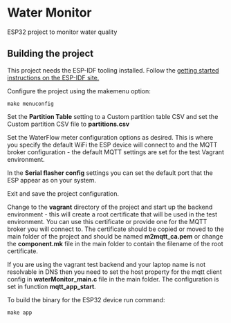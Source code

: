 # Water Monitor

ESP32 project to monitor water quality

## Building the project

This project needs the ESP-IDF tooling installed.  Follow the [getting started instructions on the ESP-IDF site.](https://docs.espressif.com/projects/esp-idf/en/latest/get-started/index.html#setup-toolchain)

Configure the project using the makemenu option:

```make menuconfig```

Set the **Partition Table** setting to a Custom partition table CSV and set the Custom partition CSV file to **partitions.csv**

Set the WaterFlow meter configuration options as desired.  This is where you specify the default WiFi the ESP device will connect to and the MQTT broker configuration - the default MQTT settings are set for the test Vagrant environment.

In the **Serial flasher config** settings you can set the default port that the ESP appear as on your system.

Exit and save the project configuration.

Change to the **vagrant** directory of the project and start up the backend environment - this will create a root certificate that will be used in the test environment.  You can use this certificate or provide one for the MQTT broker you will connect to.  The certificate should be copied or moved to the main folder of the project and should be named **m2mqtt_ca.pem** or change the **component.mk** file in the main folder to contain the filename of the root certificate.

If you are using the vagrant test backend and your laptop name is not resolvable in DNS then you need to set the host property for the mqtt client config in **waterMonitor_main.c** file in the main folder.  The configuration is set in function **mqtt_app_start**.

To build the binary for the ESP32 device run command:

```make app```

